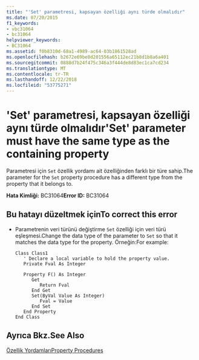 ```yaml
---
title: "'Set' parametresi, kapsayan özelliği aynı türde olmalıdır"
ms.date: 07/20/2015
f1_keywords:
- vbc31064
- bc31064
helpviewer_keywords:
- BC31064
ms.assetid: f0b8310d-68a1-4989-ac64-03b1861528ad
ms.openlocfilehash: b2672e69be8d201556a65112ec21b8d1b8a6a401
ms.sourcegitcommit: 0888d7b24f475c346a3f444de8d83ec1ca7cd234
ms.translationtype: MT
ms.contentlocale: tr-TR
ms.lasthandoff: 12/22/2018
ms.locfileid: "53775271"
---
```

# <a name="set-parameter-must-have-the-same-type-as-the-containing-property"></a><span data-ttu-id="c36da-102">'Set' parametresi, kapsayan özelliği aynı türde olmalıdır</span><span class="sxs-lookup"><span data-stu-id="c36da-102">'Set' parameter must have the same type as the containing property</span></span>
<span data-ttu-id="c36da-103">Parametresi için `Set` özellik yordamı ait özelliğinden farklı bir türe sahip.</span><span class="sxs-lookup"><span data-stu-id="c36da-103">The parameter for the `Set` property procedure has a different type from the property that it belongs to.</span></span>  
  
 <span data-ttu-id="c36da-104">**Hata Kimliği:** BC31064</span><span class="sxs-lookup"><span data-stu-id="c36da-104">**Error ID:** BC31064</span></span>  
  
## <a name="to-correct-this-error"></a><span data-ttu-id="c36da-105">Bu hatayı düzeltmek için</span><span class="sxs-lookup"><span data-stu-id="c36da-105">To correct this error</span></span>  
  
-   <span data-ttu-id="c36da-106">Parametrenin veri türünü değiştirme `Set` özelliği için veri türü eşleşmesi.</span><span class="sxs-lookup"><span data-stu-id="c36da-106">Change the data type of the parameter to `Set` so that it matches the data type for the property.</span></span> <span data-ttu-id="c36da-107">Örneğin:</span><span class="sxs-lookup"><span data-stu-id="c36da-107">For example:</span></span>  
  
    ```  
    Class Class1  
       ' Declare a local variable to hold the property value.  
       Private Fval As Integer  
  
       Property F() As Integer  
          Get  
             Return Fval  
          End Get  
          Set(ByVal Value As Integer)  
             Fval = Value  
          End Set  
       End Property  
    End Class  
    ```  
  
## <a name="see-also"></a><span data-ttu-id="c36da-108">Ayrıca Bkz.</span><span class="sxs-lookup"><span data-stu-id="c36da-108">See Also</span></span>  
   
 [<span data-ttu-id="c36da-109">Özellik Yordamları</span><span class="sxs-lookup"><span data-stu-id="c36da-109">Property Procedures</span></span>](../../visual-basic/programming-guide/language-features/procedures/property-procedures.md)  
 
